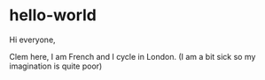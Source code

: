 # hello-world

Hi everyone, 

Clem here, I am French and I cycle in London. 
(I am a bit sick so my imagination is quite poor)
